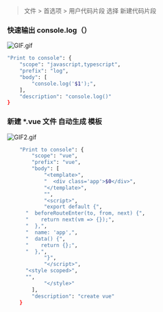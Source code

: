 > 文件 > 首选项 > 用户代码片段  选择 新建代码片段
### 快速输出 console.log（）
![GIF.gif](https://b2.bmp.ovh/imgs/2019/07/67717d64c25be1e9.gif)

```sh
"Print to console": {
    "scope": "javascript,typescript",
    "prefix": "log",
    "body": [
        "console.log('$1');",
    ],
    "description": "console.log()"
}
```
### 新建 *.vue 文件 自动生成 模板
![GIF2.gif](https://b2.bmp.ovh/imgs/2019/07/2c44bf888deeffde.gif)
```sh
    "Print to console": {
		"scope": "vue",
		"prefix": "vue",
		"body": [
			"<template>",
			"  <div class='app'>$0</div>",
			"</template>",
			"",
			"<script>",
			"export default {",
      "  beforeRouteEnter(to, from, next) {",
      "    return next(vm => {});",
      "  },",
      "  name: 'app',",
      "  data() {",
      "    return {};",
      "  },",
			"}",
			"</script>",
      "<style scoped>",
      "",
			"</style>"
		],
		"description": "create vue"
	}
```